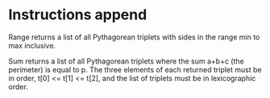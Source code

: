 # Instructions append

Range returns a list of all Pythagorean triplets with sides in the range min to max inclusive.

Sum returns a list of all Pythagorean triplets where the sum a+b+c (the perimeter) is equal to p.
The three elements of each returned triplet must be in order, t[0] <= t[1] <= t[2], 
and the list of triplets must be in lexicographic order.
